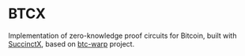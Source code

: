 # BTCX
Implementation of zero-knowledge proof circuits for Bitcoin, built with [SuccinctX](https://github.com/succinctlabs/succinctx), based on [btc-warp](https://github.com/succinctlabs/btc-warp) project.